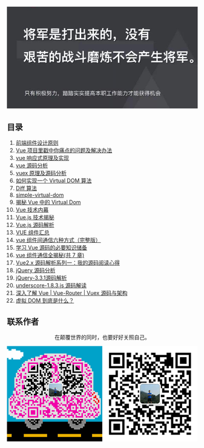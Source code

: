 ![image](./img/timg.jpg)
<br>

## 目录

1. [前端组件设计原则](https://mp.weixin.qq.com/s/ofmfQFAVlTCvKFnZ6A-0_Q)
1. [Vue 项目里戳中你痛点的问题及解决办法](https://juejin.im/post/5b174de8f265da6e410e0b4e)
1. [vue 响应式原理及实现](https://github.com/ftTony/blog/issues/18)
1. [vue 源码分析](https://github.com/muwoo/blogs)
1. [vuex 原理及源码分析](https://github.com/dwqs/blog/issues/58)
1. [如何实现一个 Virtual DOM 算法](https://github.com/livoras/blog/issues/13)
1. [Diff 算法](https://github.com/aooy/blog/issues/2)
1. [simple-virtual-dom](https://github.com/livoras/simple-virtual-dom)
1. [揭秘 Vue 中的 Virtual Dom](https://mp.weixin.qq.com/s/EeN7E8uQS4R_JJloPX8fCQ)
1. [Vue 技术内幕](http://hcysun.me/vue-design/art/)
1. [Vue.js 技术揭秘](https://ustbhuangyi.github.io/vue-analysis/)
1. [Vue.js 源码解析](https://github.com/answershuto/learnVue)
1. [VUE 组件汇总](https://juejin.im/post/5af16a2cf265da0b8636353b)
1. [vue 组件间通信六种方式（完整版）](https://juejin.im/post/5cde0b43f265da03867e78d3)
1. [学习 Vue 源码的必要知识储备](https://juejin.im/post/5ce5565d6fb9a07ed2244513)
1. [vue 组件通信全揭秘(共 7 章)](https://juejin.im/post/5bd97e7c6fb9a022852a71cf)
1. [Vue2.x 源码解析系列一：我的源码阅读心得](https://github.com/lihongxun945/myblog/issues/22)
1. [jQuery 源码分析](https://github.com/JsAaron/jQuery)
2. [jQuery-3.3.1源码解析](https://github.com/AttackXiaoJinJin/jQueryExplain)
3. [underscore-1.8.3.js 源码解读](https://github.com/lessfish/underscore-analysis)
4. [深入了解 Vue | Vue-Router | Vuex 源码与架构](https://github.com/biaochenxuying/vue-family-mindmap)
5. [虚拟 DOM 到底是什么？](https://mp.weixin.qq.com/s/oAlVmZ4Hbt2VhOwFEkNEhw)

## 联系作者

<div align="center">
    <p>
        在颠覆世界的同时，也要好好关照自己。
    </p>
    <img src="./img/contact.png" />
</div>
